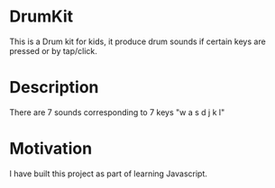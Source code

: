 # DrumKit
This is a Drum kit for kids, it produce drum sounds if certain keys are pressed or by tap/click.

# Description

There are 7 sounds corresponding to 7 keys "w a s d j k l"

# Motivation
I have built this project as part of learning Javascript.
